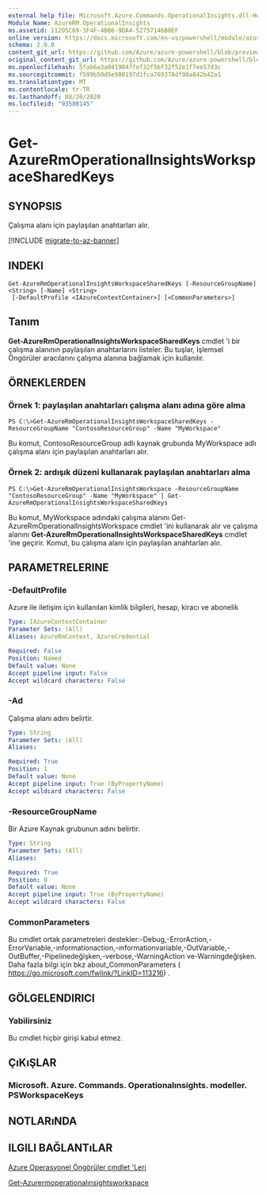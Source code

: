 ```yaml
---
external help file: Microsoft.Azure.Commands.OperationalInsights.dll-Help.xml
Module Name: AzureRM.OperationalInsights
ms.assetid: 112D5C69-3F4F-4BB6-9DA4-52757146B0EF
online version: https://docs.microsoft.com/en-us/powershell/module/azurerm.operationalinsights/get-azurermoperationalinsightsworkspacesharedkeys
schema: 2.0.0
content_git_url: https://github.com/Azure/azure-powershell/blob/preview/src/ResourceManager/OperationalInsights/Commands.OperationalInsights/help/Get-AzureRmOperationalInsightsWorkspaceSharedKeys.md
original_content_git_url: https://github.com/Azure/azure-powershell/blob/preview/src/ResourceManager/OperationalInsights/Commands.OperationalInsights/help/Get-AzureRmOperationalInsightsWorkspaceSharedKeys.md
ms.openlocfilehash: 5fab6a3a0419047fef32f5bf32f52e1f7ee57d3c
ms.sourcegitcommit: f599b50d5e980197d1fca769378df90a842b42a1
ms.translationtype: MT
ms.contentlocale: tr-TR
ms.lasthandoff: 08/20/2020
ms.locfileid: "93588145"
---
```

# Get-AzureRmOperationalInsightsWorkspaceSharedKeys

## SYNOPSIS
Çalışma alanı için paylaşılan anahtarları alır.

[!INCLUDE [migrate-to-az-banner](../../includes/migrate-to-az-banner.md)]

## INDEKI

```
Get-AzureRmOperationalInsightsWorkspaceSharedKeys [-ResourceGroupName] <String> [-Name] <String>
 [-DefaultProfile <IAzureContextContainer>] [<CommonParameters>]
```

## Tanım
**Get-AzureRmOperationalInsightsWorkspaceSharedKeys** cmdlet 'i bir çalışma alanının paylaşılan anahtarlarını listeler.
Bu tuşlar, Işlemsel Öngörüler aracılarını çalışma alanına bağlamak için kullanılır.

## ÖRNEKLERDEN

### Örnek 1: paylaşılan anahtarları çalışma alanı adına göre alma
```
PS C:\>Get-AzureRmOperationalInsightsWorkspaceSharedKeys -ResourceGroupName "ContosoResourceGroup" -Name "MyWorkspace"
```

Bu komut, ContosoResourceGroup adlı kaynak grubunda MyWorkspace adlı çalışma alanı için paylaşılan anahtarları alır.

### Örnek 2: ardışık düzeni kullanarak paylaşılan anahtarları alma
```
PS C:\>Get-AzureRmOperationalInsightsWorkspace -ResourceGroupName "ContosoResourceGroup" -Name "MyWorkspace" | Get-AzureRmOperationalInsightsWorkspaceSharedKeys
```

Bu komut, MyWorkspace adındaki çalışma alanını Get-AzureRmOperationalInsightsWorkspace cmdlet 'ini kullanarak alır ve çalışma alanını **Get-AzureRmOperationalInsightsWorkspaceSharedKeys** cmdlet 'ine geçirir.
Komut, bu çalışma alanı için paylaşılan anahtarları alır.

## PARAMETRELERINE

### -DefaultProfile
Azure ile iletişim için kullanılan kimlik bilgileri, hesap, kiracı ve abonelik

```yaml
Type: IAzureContextContainer
Parameter Sets: (All)
Aliases: AzureRmContext, AzureCredential

Required: False
Position: Named
Default value: None
Accept pipeline input: False
Accept wildcard characters: False
```

### -Ad
Çalışma alanı adını belirtir.

```yaml
Type: String
Parameter Sets: (All)
Aliases: 

Required: True
Position: 1
Default value: None
Accept pipeline input: True (ByPropertyName)
Accept wildcard characters: False
```

### -ResourceGroupName
Bir Azure Kaynak grubunun adını belirtir.

```yaml
Type: String
Parameter Sets: (All)
Aliases: 

Required: True
Position: 0
Default value: None
Accept pipeline input: True (ByPropertyName)
Accept wildcard characters: False
```

### CommonParameters
Bu cmdlet ortak parametreleri destekler:-Debug,-ErrorAction,-ErrorVariable,-ınformationaction,-ınformationvariable,-OutVariable,-OutBuffer,-Pipelinedeğişken,-verbose,-WarningAction ve-Warningdeğişken. Daha fazla bilgi için bkz about_CommonParameters ( https://go.microsoft.com/fwlink/?LinkID=113216) .

## GÖLGELENDIRICI

### Yabilirsiniz
Bu cmdlet hiçbir girişi kabul etmez.

## ÇıKıŞLAR

### Microsoft. Azure. Commands. Operationalınsights. modeller. PSWorkspaceKeys

## NOTLARıNDA

## ILGILI BAĞLANTıLAR

[Azure Operasyonel Öngörüler cmdlet 'Leri](./AzureRM.OperationalInsights.md)

[Get-Azurermoperationalınsightsworkspace](./Get-AzureRmOperationalInsightsWorkspace.md)


